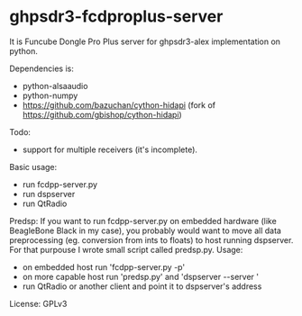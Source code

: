 ghpsdr3-fcdproplus-server
=========================

It is Funcube Dongle Pro Plus server for ghpsdr3-alex implementation on python.

Dependencies is:
 - python-alsaaudio
 - python-numpy
 - https://github.com/bazuchan/cython-hidapi (fork of https://github.com/gbishop/cython-hidapi)

Todo:
 - support for multiple receivers (it's incomplete).

Basic usage:
 - run fcdpp-server.py
 - run dspserver
 - run QtRadio

Predsp:
If you want to run fcdpp-server.py on embedded hardware (like BeagleBone Black in my case),
you probably would want to move all data preprocessing (eg. conversion from ints to floats)
to host running dspserver. For that purpouse I wrote small script called predsp.py. Usage:
 - on embedded host run 'fcdpp-server.py -p'
 - on more capable host run 'predsp.py' and 'dspserver --server <embedded host ip>'
 - run QtRadio or another client and point it to dspserver's address

License:
 GPLv3

